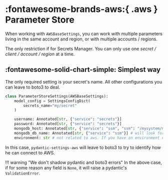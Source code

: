 # :fontawesome-brands-aws:{ .aws } Parameter Store

When working with `AWSBaseSettings`, you can work with multiple parameters living in the same account and region, or with multiple accounts / regions.

The only restriction if for Secrets Manager. You can only use one *secret / client / account / region* at a time.


## :fontawesome-solid-chart-simple: Simplest way

The only required setting is your secret's name. All other configurations you can leave to boto3 to deal.

```py linenums="1"
class ParameterStoreSettings(AWSBaseSettings):
    model_config = SettingsConfigDict(
        secrets_name="my/secret"
    )

    username: Annotated[str, {"service": "secrets"}]
    password: Annotated[str, {"service": "secrets"}]
    mongodb_host: Annotated[str, {"service": "ssm", "ssm": "/mysystem/mongodb/host"}]
    mongodb_db_name: Annotated[str, {"service": "ssm"}] # will look for a parameter named mongodb_db_name
    environment: str # not related to aws. If you have an environment named ENVIRONMENT, it will work as if you were using BaseSettings
```

In this case, `pydantic-settings-aws` will leave to boto3 to try to identify how he can connect to AWS.

!!! warning "We don't shadow pydantic and boto3 errors"
    In the above case, if for some reason any field is `None`, it will raise a pydantic's `ValidationError`.
